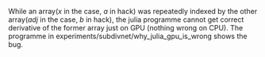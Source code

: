 While an array($x$ in the case, $a$ in hack) was repeatedly indexed by the other array($adj$ in the case, $b$ in hack), the julia programme cannot get correct derivative of the former array just on GPU (nothing wrong on CPU).
The programme in experiments/subdivnet/why_julia_gpu_is_wrong shows the bug.
